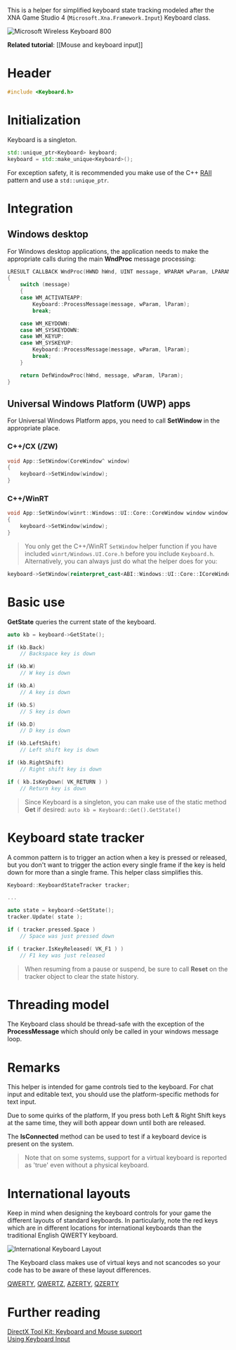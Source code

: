 This is a helper for simplified keyboard state tracking modeled after the XNA Game Studio 4 (``Microsoft.Xna.Framework.Input``) Keyboard class.

![Microsoft Wireless Keyboard 800](https://github.com/Microsoft/DirectXTK/wiki/images/wirelesskeyboard.jpg)

**Related tutorial**: [[Mouse and keyboard input]]

# Header
```cpp
#include <Keyboard.h>
```

# Initialization
Keyboard is a singleton.

```cpp
std::unique_ptr<Keyboard> keyboard;
keyboard = std::make_unique<Keyboard>();
```

For exception safety, it is recommended you make use of the C++ [RAII](http://en.wikipedia.org/wiki/Resource_Acquisition_Is_Initialization) pattern and use a ``std::unique_ptr``.

# Integration

## Windows desktop
For Windows desktop applications, the application needs to make the appropriate calls during the main **WndProc** message processing:

```cpp
LRESULT CALLBACK WndProc(HWND hWnd, UINT message, WPARAM wParam, LPARAM lParam)
{
    switch (message)
    {
    case WM_ACTIVATEAPP:
        Keyboard::ProcessMessage(message, wParam, lParam);
        break;

    case WM_KEYDOWN:
    case WM_SYSKEYDOWN:
    case WM_KEYUP:
    case WM_SYSKEYUP:
        Keyboard::ProcessMessage(message, wParam, lParam);
        break;
    }

    return DefWindowProc(hWnd, message, wParam, lParam);
}
```

## Universal Windows Platform (UWP) apps
For Universal Windows Platform apps, you need to call **SetWindow** in the appropriate place.

### C++/CX (/ZW)

```cpp
void App::SetWindow(CoreWindow^ window)
{
    keyboard->SetWindow(window);
}
```

### C++/WinRT

```cpp
void App::SetWindow(winrt::Windows::UI::Core::CoreWindow window window)
{
    keyboard->SetWindow(window);
}
```

> You only get the C++/WinRT ``SetWindow`` helper function if you have included ``winrt/Windows.UI.Core.h`` before you include ``Keyboard.h``. Alternatively, you can always just do what the helper does for you:

```cpp
keyboard->SetWindow(reinterpret_cast<ABI::Windows::UI::Core::ICoreWindow*>(winrt::get_abi(window)));
```

# Basic use

**GetState** queries the current state of the keyboard.

```cpp
auto kb = keyboard->GetState();

if (kb.Back)
    // Backspace key is down

if (kb.W)
    // W key is down

if (kb.A)
    // A key is down

if (kb.S)
    // S key is down

if (kb.D)
    // D key is down

if (kb.LeftShift)
    // Left shift key is down

if (kb.RightShift)
    // Right shift key is down

if ( kb.IsKeyDown( VK_RETURN ) )
    // Return key is down
```

> Since Keyboard is a singleton, you can make use of the static method **Get** if desired: ``auto kb = Keyboard::Get().GetState()``

# Keyboard state tracker

A common pattern is to trigger an action when a key is pressed or released, but you don't want to trigger the action every single frame if the key is held down for more than a single frame. This helper class simplifies this.

```cpp
Keyboard::KeyboardStateTracker tracker;

...

auto state = keyboard->GetState();
tracker.Update( state );

if ( tracker.pressed.Space )
    // Space was just pressed down

if ( tracker.IsKeyReleased( VK_F1 ) )
    // F1 key was just released
```

> When resuming from a pause or suspend, be sure to call **Reset** on the tracker object to clear the state history.

# Threading model
The Keyboard class should be thread-safe with the exception of the **ProcessMessage** which should only be called in your windows message loop.

# Remarks
This helper is intended for game controls tied to the keyboard. For chat input and editable text, you should use the platform-specific methods for text input.

Due to some quirks of the platform, If you press both Left & Right Shift keys at the same time, they will both appear down until both are released.

The **IsConnected** method can be used to test if a keyboard device is present on the system.

> Note that on some systems, support for a virtual keyboard is reported as 'true' even without a physical keyboard.

# International layouts
Keep in mind when designing the keyboard controls for your game the different layouts of standard keyboards.  In particularly, note the red keys which are in different locations for international keyboards than the traditional English QWERTY keyboard.

![International Keyboard Layout](https://github.com/Microsoft/DirectXTK/wiki/images/KeyboardInternational.png)

The Keyboard class makes use of virtual keys and not scancodes so your code has to be aware of these layout differences.

[QWERTY](https://en.wikipedia.org/wiki/QWERTY), [QWERTZ](https://en.wikipedia.org/wiki/QWERTZ), [AZERTY](https://en.wikipedia.org/wiki/AZERTY), [QZERTY](https://en.wikipedia.org/wiki/Keyboard_layout#QZERTY)

# Further reading
[DirectX Tool Kit: Keyboard and Mouse support](https://walbourn.github.io/directx-tool-kit-keyboard-and-mouse-support/)  
[Using Keyboard Input](https://docs.microsoft.com/en-us/windows/desktop/inputdev/using-keyboard-input)  
